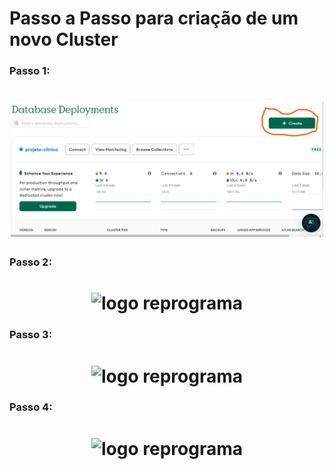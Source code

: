 # Passo a Passo para criação de um novo Cluster

### Passo 1: 

<h1 align="center">
  <img src="../../../assets/criar_cluester_01.jpg" alt="logo reprograma" width="500">
</h1>


### Passo 2:

<h1 align="center">
  <img src="../../../assets/criar_cluster_02.jpg" alt="logo reprograma" width="500">
</h1>

### Passo 3:

<h1 align="center">
  <img src="../../../assets/criar_cluster_03.jpg" alt="logo reprograma" width="500">
</h1>

### Passo 4:

<h1 align="center">
  <img src="../../../assets/criar_cluster_04.jpg" alt="logo reprograma" width="500">
</h1>